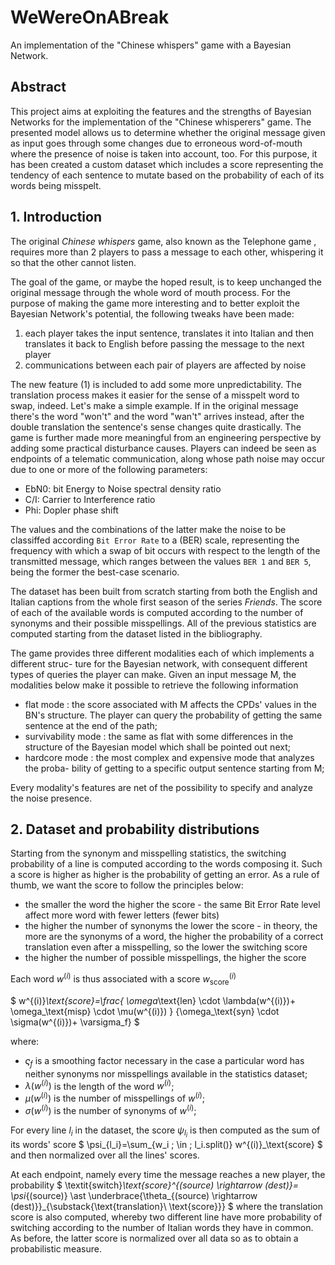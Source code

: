 # WeWereOnABreak
An implementation of the "Chinese whispers" game with a Bayesian Network.

## Abstract
This project aims at exploiting the features and the strengths of Bayesian Networks for the implementation of the "Chinese whisperers" game. The presented
model allows us to determine whether the original message given as input goes through some changes due to erroneous word-of-mouth where the presence of noise
is taken into account, too. For this purpose, it has been created a custom dataset which includes a score representing the tendency of each sentence to mutate based
on the probability of each of its words being misspelt.


## 1. Introduction

The original *Chinese whispers* game, also known as the
Telephone game , requires more than 2 players to pass a message to each other, whispering it so that the other cannot
listen. 

The goal of the game, or maybe the hoped result, is to keep unchanged the
original message through the whole word of mouth process.
For the purpose of making the game more interesting and to better exploit the Bayesian
Network's potential, the following tweaks have been made:
  1. each player takes the input sentence, translates it into Italian and then translates it back to English before passing the message to the next player
  2. communications between each pair of players are affected by noise

The new feature (1) is included to add some more unpredictability.
The translation process makes it easier for the sense of a misspelt word to swap, indeed. Let's make
a simple example. If in the original message there's the word "won't" and the word "wan't" arrives instead, after the double translation the sentence's sense changes quite
drastically. The game is further made more meaningful from an engineering perspective by adding
some practical disturbance causes. Players can indeed be seen as endpoints of a telematic
communication, along whose path noise may occur due to one or more of the following
parameters:
- EbN0: bit Energy to Noise spectral density ratio
-  C/I: Carrier to Interference ratio
- Phi: Dopler phase shift

The values and the combinations of the latter make the noise to be classiffed according
`Bit Error Rate` to a (BER) scale, representing the frequency with which a swap of bit
occurs with respect to the length of the transmitted message, which ranges between the
values `BER 1` and `BER 5`, being the former the best-case scenario.

The dataset has been built from scratch starting from both the English and Italian
captions from the whole first season of the series *Friends*. The score of each of the
available words is computed according to the number of synonyms and their possible
misspellings. All of the previous statistics are computed starting from the dataset listed
in the bibliography.

The game provides three different modalities each of which implements a different struc-
ture for the Bayesian network, with consequent different types of queries the player can
make. Given an input message M, the modalities below make it possible to retrieve the
following information 
- flat mode : the score associated with M affects the CPDs' values in the BN's
structure. The player can query the probability of getting the same sentence at
the end of the path;
- survivability mode : the same as flat with some differences in the structure of the Bayesian model which shall be pointed out next;
- hardcore mode : the most complex and expensive mode that analyzes the proba- bility of getting to a specific output sentence starting from
M;

Every modality's features are net of the possibility to specify and analyze the noise presence.

## 2. Dataset and probability distributions
Starting from the synonym and misspelling statistics, the
switching probability of a line is computed according to the words composing it. Such a score is higher as higher is
the probability of getting an error. As a rule of thumb, we want the score to follow the
principles below:
- the smaller the word the higher the score - the same Bit Error Rate level affect
more word with fewer letters (fewer bits)
- the higher the number of synonyms the lower the score - in theory, the more are
the synonyms of a word, the higher the probability of a correct translation even
after a misspelling, so the lower the switching score
- the higher the number of possible misspellings, the higher the score

Each word $w^{(i)}$ is thus associated with a score $w^{(i)}_\text{score}$

$
w^{(i)}_\text{score}=\frac{
 \omega_\text{len} \cdot \lambda(w^{(i)})+
\omega_\text{misp} \cdot \mu(w^{(i)})
}
{\omega_\text{syn} \cdot \sigma(w^{(i)})+
\varsigma_f}
$
          
where:
- $\varsigma_f$ is a smoothing factor necessary in the case a particular word has neither synonyms nor misspellings available in the statistics dataset;
- $\lambda(w^{(i)})$ is the length of the word $w^{(i)}$;
- $\mu(w^{(i)})$ is the number of misspellings of $w^{(i)}$;
- $\sigma(w^{(i)})$ is the number of synonyms of $w^{(i)}$;



For every line $l_i$ in the dataset, the score $\psi_{l_i}$ is then computed as the sum of its words' score
$
\psi_{l_i}=\sum_{w_i \; \in \; l_i.split()} w^{(i)}_\text{score}
$
and then normalized over all the lines' scores.


At each endpoint, namely every time the message reaches a new player, the probability
$
\textit{switch}_\text{score}^{(source) \rightarrow (dest)}= \psi_{(source)} \ast \underbrace{\theta_{(source) \rightarrow (dest)}}_{\substack{\text{translation}\\ \text{score}}}
$
where the translation score is also computed, whereby two different line have more probability of switching according to the number of Italian words they have in common. As before, the latter score is normalized over all data so as to obtain a probabilistic measure.


